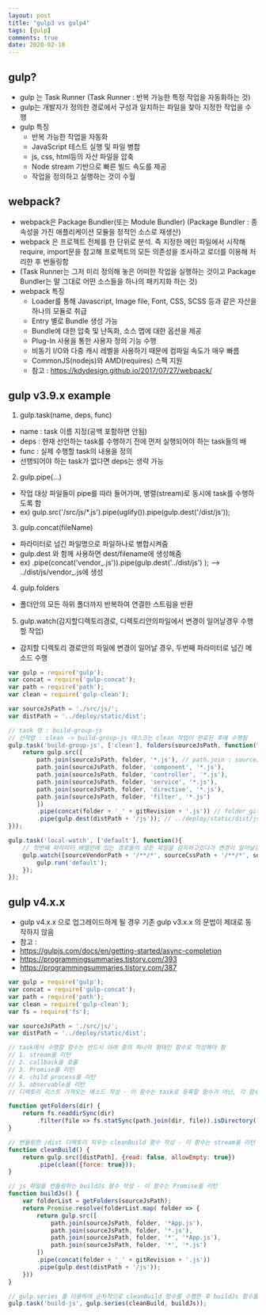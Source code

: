 ```yaml
---
layout: post
title: "gulp3 vs gulp4"
tags: [gulp]
comments: true
date: 2020-02-10
---
```


## gulp?
- gulp 는 Task Runner (Task Runner : 반복 가능한 특정 작업을 자동화하는 것)
- gulp는 개발자가 정의한 경로에서 구성과 일치하는 파일을 찾아 지정한 작업을 수행
- gulp 특징
  * 반복 가능한 작업을 자동화
  * JavaScript 테스트 실행 및 파일 병합
  * js, css, html등의 자산 파일을 압축
  * Node stream 기반으로 빠른 빌드 속도를 제공
  * 작업을 정의하고 실행하는 것이 수월


## webpack?
- webpack은 Package Bundler(또는 Module Bundler) (Package Bundler : 종속성을 가진 애플리케이션 모듈을 정적인 소스로 재생산)
- webpack 은 프로젝트 전체를 한 단위로 분석. 즉 지정한 메인 파일에서 시작해 require, import문을 참고해 프로젝트의 모든 의존성을 조사하고 로더를 이용해 처리한 후 번들링함
- (Task Runner는 그저 미리 정의해 놓은 어떠한 작업을 실행하는 것이고 Package Bundler는 말 그대로 어떤 소스들을 하나의 패키지화 하는 것)
- webpack 특징
  * Loader를 통해 Javascript, Image file, Font, CSS, SCSS 등과 같은 자산을 하나의 모듈로 취급
  * Entry 별로 Bundle 생성 가능
  * Bundle에 대한 압축 및 난독화, 소스 맵에 대한 옵션을 제공
  * Plug-In 사용을 통한 사용자 정의 기능 수행
  * 비동기 I/O와 다중 캐시 레벨을 사용하기 때문에 컴파일 속도가 매우 빠름
  * CommonJS(nodejs)와 AMD(requires) 스펙 지원
  * 참고 : <https://kdydesign.github.io/2017/07/27/webpack/>


## gulp v3.9.x example
1. gulp.task(name, deps, func)
- name : task 이름 지정(공백 포함하면 안됨)
- deps : 현재 선언하는 task를 수행하기 전에 먼저 실행되어야 하는 task들의 배
- func : 실제 수행할 task의 내용을 정의
- 선행되어야 하는 task가 없다면 deps는 생략 가능

2. gulp.pipe(...)
- 작업 대상 파일들이 pipe를 따라 들어가며, 병렬(stream)로 동시에 task를 수행하도록 함
- ex) gulp.src('/src/js/*.js').pipe(uglify()).pipe(gulp.dest('/dist/js'));

3. gulp.concat(fileName)
- 파라미터로 넘긴 파일명으로 파일하나로 병합시켜줌
- gulp.dest 와 함께 사용하면 dest/filename에 생성해줌
- ex) .pipe(concat('vendor_.js')).pipe(gulp.dest('../dist/js') ); --> ../dist/js/vendor_.js에 생성

4. gulp.folders
- 폴더안의 모든 하위 폴더까지 반복하여 연결한 스트림을 반환

5. gulp.watch(감지할디렉토리경로, 디렉토리안의파일에서 변경이 일어날경우 수행할 작업)
- 감지할 디렉토리 경로안의 파일에 변경이 일어날 경우, 두번째 파라미터로 넘긴 메소드 수행

```javascript
var gulp = require('gulp');
var concat = require('gulp-concat');
var path = require('path');
var clean = require('gulp-clean');

var sourceJsPath = './src/js/';
var distPath = '../deploy/static/dist';

// task 명 : build-group-js
// 선작업 : clean -> build-group-js 태스크는 clean 작업이 완료된 후에 수행됨
gulp.task('build-group-js', ['clean'], folders(sourceJsPath, function(folder) { // folders : sourceJsPath 디렉토리안의 하위 디렉토리까지 전부 순회함
    return gulp.src([
        path.join(sourceJsPath, folder, '*.js'), // path.join : sourceJsPath/folder/*.js 로 만들어줌
        path.join(sourceJsPath, folder, 'component', '*.js'),
        path.join(sourceJsPath, folder, 'controller', '*.js'),
        path.join(sourceJsPath, folder, 'service', '*.js'),
        path.join(sourceJsPath, folder, 'directive', '*.js'),
        path.join(sourceJsPath, folder, 'filter', '*.js')
        ])
        .pipe(concat(folder + '_' + gitRevision + '.js')) // folder_gitrevision.js 파일에 하나로 합치는 작업후에
        .pipe(gulp.dest(distPath + '/js')); // ../deploy/static/dist/js/folder_gitrevision.js 경로로 내보내는 일련의 작업을 pipe로 묶음
}));

gulp.task('local-watch', ['default'], function(){
    // 첫번째 파라미터 배열안에 있는 경로들의 모든 파일을 감지하고있다가 변경이 일어날경우 두번째 파라미터인 메소드 수행
    gulp.watch([sourceVendorPath + '/**/*', sourceCssPath + '/**/*', sourceJsPath + '/**/*', sourceTemplatePath + '/**/*'], function () {
        gulp.run('default');
    });
});
```


## gulp v4.x.x
- gulp v4.x.x 으로 업그레이드하게 될 경우 기존 gulp v3.x.x 의 문법이 제대로 동작하지 않음
- 참고 :
- <https://gulpjs.com/docs/en/getting-started/async-completion>
- <https://programmingsummaries.tistory.com/393>
- <https://programmingsummaries.tistory.com/387>


```javascript
var gulp = require('gulp');
var concat = require('gulp-concat');
var path = require('path');
var clean = require('gulp-clean');
var fs = require('fs');

var sourceJsPath = './src/js/';
var distPath = '../deploy/static/dist';

// task에서 수행할 함수는 반드시 아래 중의 하나의 형태인 함수로 작성해야 함
// 1. stream을 리턴
// 2. callback을 호출
// 3. Promise를 리턴
// 4. child process를 리턴
// 5. observable을 리턴
// 디렉토리 리스트 가져오는 메소드 작성 - 이 함수는 task로 등록할 함수가 아닌, 각 함수에서 범용적으로 사용할 함수

function getFolders(dir) {
    return fs.readdirSync(dir)
        .filter(file => fs.statSync(path.join(dir, file)).isDirectory());
}

// 번들링한 /dist 디렉토리 지우는 cleanBuild 함수 작성 - 이 함수는 stream을 리턴
function cleanBuild() {
    return gulp.src([distPath], {read: false, allowEmpty: true})
        .pipe(clean({force: true}));
}

// js 파일을 번들링하는 buildJs 함수 작성 - 이 함수는 Promise를 리턴
function buildJs() {
    var folderList = getFolders(sourceJsPath);
    return Promise.resolve(folderList.map( folder => {
        return gulp.src([
            path.join(sourceJsPath, folder, '*App.js'),
            path.join(sourceJsPath, folder, '*.js'),
            path.join(sourceJsPath, folder, '*', '*App.js'),
            path.join(sourceJsPath, folder, '*', '*.js')
        ])
        .pipe(concat(folder + '_' + gitRevision + '.js'))
        .pipe(gulp.dest(distPath + '/js'));
    }))
}

// gulp.series 를 이용하여 순차적으로 cleanBuild 함수를 수행한 후 buildJs 함수를 수행하는 task 생성 (gulp.series 대신 gulp.parallel 을 사용할 경우 병렬적으로 함수 수행)
gulp.task('build-js', gulp.series(cleanBuild, buildJs));
```
